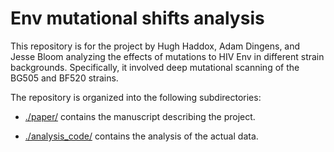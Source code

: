 # Env mutational shifts analysis
This repository is for the project by Hugh Haddox, Adam Dingens, and Jesse Bloom analyzing the effects of mutations to HIV Env in different strain backgrounds.
Specifically, it involved deep mutational scanning of the BG505 and BF520 strains.

The repository is organized into the following subdirectories:

* [./paper/](./paper/) contains the manuscript describing the project.

* [./analysis_code/](./analysis_code/) contains the analysis of the actual data.

